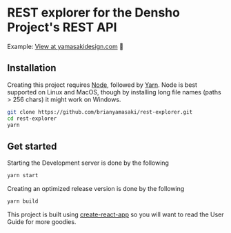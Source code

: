 # REST explorer for the Densho Project's REST API

Example: [View at yamasakidesign.com](http://densho.yamasakidesign.com/) 🙌

## Installation

Creating this project requires [Node](http://www.nodesjs.org), followed by [Yarn](http://www.yarnpkg.com). Node is best supported on Linux and MacOS, though by installing long file names (paths > 256 chars) it might work on Windows.

```bash
git clone https://github.com/brianyamasaki/rest-explorer.git
cd rest-explorer
yarn
```

## Get started

Starting the Development server is done by the following

```bash
yarn start
```

Creating an optimized release version is done by the following

```bash
yarn build
```

This project is built using [create-react-app](https://github.com/facebookincubator/create-react-app) so you will want to read the User Guide for more goodies.
